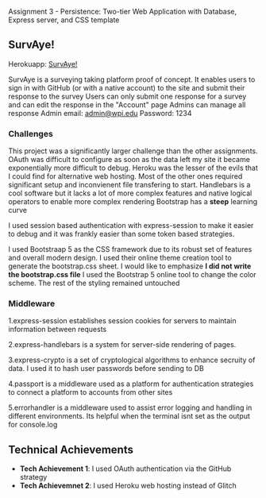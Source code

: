 Assignment 3 - Persistence: Two-tier Web Application with Database, Express server, and CSS template

## SurvAye!

Herokuapp: [SurvAye!](https://survaye.herokuapp.com/)

SurvAye is a surveying taking platform proof of concept. It enables users to sign in with GitHub (or with a native account) to the site and submit their response to the survey
Users can only submit one response for a survey and can edit the response in the "Account" page
Admins can manage all response
Admin email: admin@wpi.edu
Password: 1234

### Challenges
This project was a significantly larger challenge than the other assignments. OAuth was difficult to configure as soon as the data left my site it became exponentially more difficult to debug. 
Heroku was the lesser of the evils that I could find for alternative web hosting. Most of the other ones required significant setup and inconvienent file transfering to start. 
Handlebars is a cool software but it lacks a lot of more complex features and native logical operators to enable more complex rendering
Bootstrap has a **steep** learning curve


I used session based authentication with express-session to make it easier to debug and it was frankly easier than some token based strategies. 

I used Bootstraap 5 as the CSS framework due to its robust set of features and overall modern design. I used their online theme creation tool to generate the bootstrap.css sheet. I would like to emphasize **I did not write the bootstrap.css file** I used the Bootstrap 5 online tool to change the color scheme. The rest of the styling remained untouched

### Middleware
1.express-session establishes session cookies for servers to maintain information between requests

2.express-handlebars is a system for server-side rendering of pages.

3.express-crypto is a set of cryptological algorithms to enhance secruity of data. I used it to hash user passwords before sending to DB

4.passport is a middleware used as a platform for authentication strategies to connect a platform to accounts from other sites

5.errorhandler is a middleware used to assist error logging and handling in different environments. Its helpful when the terminal isnt set as the output for console.log

## Technical Achievements
- **Tech Achievement 1**: I used OAuth authentication via the GitHub strategy
- **Tech Achievemnet 2**: I used Heroku web hosting instead of Glitch
